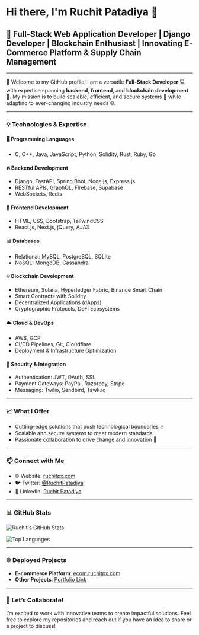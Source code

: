 # Hi there, I'm **Ruchit Patadiya** 👋

## 🚀 Full-Stack Web Application Developer | Django Developer | Blockchain Enthusiast | Innovating E-Commerce Platform & Supply Chain Management

---

🌟 Welcome to my GitHub profile! I am a versatile **Full-Stack Developer** 💻 with expertise spanning **backend**, **frontend**, and **blockchain development** 🔗. My mission is to build scalable, efficient, and secure systems 🚀 while adapting to ever-changing industry needs 🌐.

---

### 💡 **Technologies & Expertise**

#### 🖥️ **Programming Languages**
- C, C++, Java, JavaScript, Python, Solidity, Rust, Ruby, Go

#### 🔥 **Backend Development**
- Django, FastAPI, Spring Boot, Node.js, Express.js
- RESTful APIs, GraphQL, Firebase, Supabase
- WebSockets, Redis

#### 🎨 **Frontend Development**
- HTML, CSS, Bootstrap, TailwindCSS
- React.js, Next.js, jQuery, AJAX

#### 📊 **Databases**
- Relational: MySQL, PostgreSQL, SQLite
- NoSQL: MongoDB, Cassandra

#### 💡 **Blockchain Development**
- Ethereum, Solana, Hyperledger Fabric, Binance Smart Chain
- Smart Contracts with Solidity
- Decentralized Applications (dApps)
- Cryptographic Protocols, DeFi Ecosystems

#### ☁️ **Cloud & DevOps**
- AWS, GCP
- CI/CD Pipelines, Git, Cloudflare
- Deployment & Infrastructure Optimization

#### 🔐 **Security & Integration**
- Authentication: JWT, OAuth, SSL
- Payment Gateways: PayPal, Razorpay, Stripe
- Messaging: Twilio, Sendbird, Tawk.io

---

### 📈 **What I Offer**
- Cutting-edge solutions that push technological boundaries 🔥
- Scalable and secure systems to meet modern standards
- Passionate collaboration to drive change and innovation 🌟

---

### 📫 **Connect with Me**
- 🌐 Website: [ruchitpx.com](https://ruchitpx.com)
- 🐦 Twitter: [@RuchitPatadiya](https://twitter.com/ruchitpx)
- 💼 LinkedIn: [Ruchit Patadiya](https://linkedin.com/in/ruchitpx)

---

### 📊 **GitHub Stats**
![Ruchit's GitHub Stats](https://github-readme-stats.vercel.app/api?username=ruchitpx&show_icons=true&theme=radical)

![Top Languages](https://github-readme-stats.vercel.app/api/top-langs/?username=ruchitpx&layout=compact&theme=radical)

---

### 🌐 **Deployed Projects**
- **E-commerce Platform**: [ecom.ruchitpx.com](https://ruchitpx.pythonanywhere.com)
- **Other Projects**: [Portfolio Link](https://ruchitpx.com/projects)

---

### 🤝 **Let’s Collaborate!**
I’m excited to work with innovative teams to create impactful solutions. Feel free to explore my repositories and reach out if you have an idea to share or a project to discuss!
